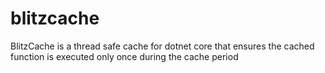 # blitzcache
BlitzCache is a thread safe cache for dotnet core that ensures the cached function is executed only once during the cache period
